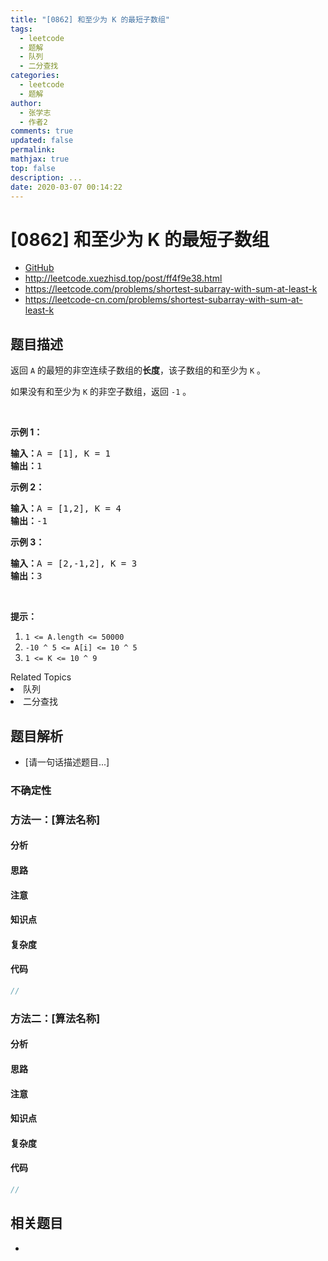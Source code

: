 ```yaml
---
title: "[0862] 和至少为 K 的最短子数组"
tags:
  - leetcode
  - 题解
  - 队列
  - 二分查找
categories:
  - leetcode
  - 题解
author:
  - 张学志
  - 作者2
comments: true
updated: false
permalink:
mathjax: true
top: false
description: ...
date: 2020-03-07 00:14:22
---
```



# [0862] 和至少为 K 的最短子数组
* [GitHub](https://github.com/algoboy101/LeetCodeCrowdsource/tree/master/_posts/QA/%5B0862%5D%20%E5%92%8C%E8%87%B3%E5%B0%91%E4%B8%BA%20K%20%E7%9A%84%E6%9C%80%E7%9F%AD%E5%AD%90%E6%95%B0%E7%BB%84.md)
* http://leetcode.xuezhisd.top/post/ff4f9e38.html
* https://leetcode.com/problems/shortest-subarray-with-sum-at-least-k
* https://leetcode-cn.com/problems/shortest-subarray-with-sum-at-least-k


## 题目描述

<p>返回 <code>A</code> 的最短的非空连续子数组的<strong>长度</strong>，该子数组的和至少为 <code>K</code> 。</p>

<p>如果没有和至少为&nbsp;<code>K</code>&nbsp;的非空子数组，返回&nbsp;<code>-1</code>&nbsp;。</p>

<p>&nbsp;</p>

<ol>
</ol>

<p><strong>示例 1：</strong></p>

<pre><strong>输入：</strong>A = [1], K = 1
<strong>输出：</strong>1
</pre>

<p><strong>示例 2：</strong></p>

<pre><strong>输入：</strong>A = [1,2], K = 4
<strong>输出：</strong>-1
</pre>

<p><strong>示例 3：</strong></p>

<pre><strong>输入：</strong>A = [2,-1,2], K = 3
<strong>输出：</strong>3
</pre>

<p>&nbsp;</p>

<p><strong>提示：</strong></p>

<ol>
	<li><code>1 &lt;= A.length &lt;= 50000</code></li>
	<li><code>-10 ^ 5&nbsp;&lt;= A[i] &lt;= 10 ^ 5</code></li>
	<li><code>1 &lt;= K &lt;= 10 ^ 9</code></li>
</ol>
<div><div>Related Topics</div><div><li>队列</li><li>二分查找</li></div></div>


## 题目解析
* [请一句话描述题目...]

### 不确定性


### 方法一：[算法名称]

#### 分析

#### 思路

#### 注意

#### 知识点

#### 复杂度

#### 代码

```cpp
//
```


### 方法二：[算法名称]

#### 分析

#### 思路

#### 注意

#### 知识点

#### 复杂度

#### 代码

```cpp
//
```


## 相关题目
* 
